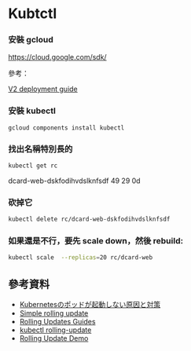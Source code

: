# Kubtctl


### 安裝 gcloud

https://cloud.google.com/sdk/

參考：

[V2 deployment guide](https://dcard.quip.com/9ogKAIcPyIlw)

### 安裝 kubectl

`gcloud components install kubectl`

### 找出名稱特別長的 

```bash
kubectl get rc
```
dcard-web-dskfodihvdslknfsdf	49  29 0d

### 砍掉它

```bash
kubectl delete rc/dcard-web-dskfodihvdslknfsdf
```

### 如果還是不行，要先 scale down，然後 rebuild:

```bash
kubectl scale  --replicas=20 rc/dcard-web
```

## 參考資料

* [Kubernetesのポッドが起動しない原因と対策](http://qiita.com/minodisk/items/547741b73763f2bab6b8)
* [Simple rolling update](https://github.com/kubernetes/kubernetes/blob/master/docs/design/simple-rolling-update.md#aborting-a-rollout)
* [Rolling Updates Guides](http://kubernetes.io/docs/user-guide/rolling-updates/)
* [kubectl rolling-update](http://kubernetes.io/docs/user-guide/kubectl/kubectl_rolling-update/)
* [Rolling Update Demo](http://kubernetes.io/docs/user-guide/update-demo/)